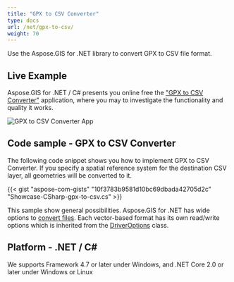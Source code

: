 ```yaml
---
title: "GPX to CSV Converter"
type: docs
url: /net/gpx-to-csv/
weight: 70
---
```


Use the Aspose.GIS for .NET library to convert GPX to CSV file format.

## **Live Example**

Aspose.GIS for .NET / C# presents you online free the ["GPX to CSV Converter"](https://products.aspose.app/gis/conversion/gpx-to-csv) application, where you may to investigate the functionality and quality it works.

![GPX to CSV Converter App](conversion.png)

## **Code sample - GPX to CSV Converter**

The following code snippet shows you how to implement GPX to CSV Converter. If you specify a spatial reference system for the destination CSV layer, all geometries will be converted to it. 

{{< gist "aspose-com-gists" "10f3783b9581d10bc69dbada42705d2c" "Showcase-CSharp-gpx-to-csv.cs" >}}

This sample show general possibilities. Aspose.GIS for .NET has wide options to [convert files](https://docs.aspose.com/gis/net/vector-layers/). Each vector-based format has its own read/write options which is inherited from the [DriverOptions](https://reference.aspose.com/gis/net/aspose.gis/driveroptions) class.

## **Platform - .NET / C#**

We supports Framework 4.7 or later under Windows, and .NET Core 2.0 or later under Windows or Linux

